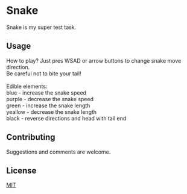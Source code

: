 # Snake

Snake is my super test task.

## Usage

How to play? Just pres WSAD or arrow buttons to change snake move direction.<br />
Be careful not to bite your tail!<br />
<br />
Edible elements:<br />
blue - increase the snake speed<br />
purple - decrease the snake speed<br />
green - increase the snake length<br />
yeallow - decrease the snake length<br />
black - reverse directions and head with tail end

## Contributing

Suggestions and comments are welcome.


## License

[MIT](https://choosealicense.com/licenses/mit/)
